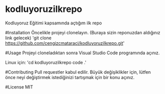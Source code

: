 # kodluyoruzilkrepo
Kodluyoruz Eğitimi kapsamında açtığım ilk repo

#Installation
Öncelikle projeyi clonelayın. (Buraya sizin reponuzdan aldığınız link gelecek)
'git clone https://github.com/cengizcmataraci/kodluyoruzilkrepo.git'

#Usage
Projeyi cloneladıktan sonra Visual Studio Code programında açınız.

Linux için:
'cd kodluyoruzilkrepo
code .'

#Contributing
Pull requestler kabul edilir. Büyük değişiklikler için, lütfen önce neyi değiştirmek istediğinizi tartışmak için bir konu açınız.

#License
MIT

